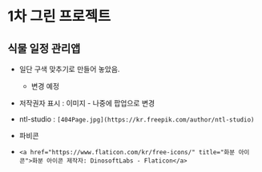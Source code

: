 # 1차 그린 프로젝트

## 식물 일정 관리앱

- 일단 구색 맞추기로 만들어 놓았음.
  - 변경 예정
- 저작권자 표시 : 이미지 - 나중에 팝업으로 변경

- ntl-studio : `[404Page.jpg](https://kr.freepik.com/author/ntl-studio)`

- 파비콘
- `<a href="https://www.flaticon.com/kr/free-icons/" title="화분 아이콘">화분 아이콘 제작자: DinosoftLabs - Flaticon</a>`
